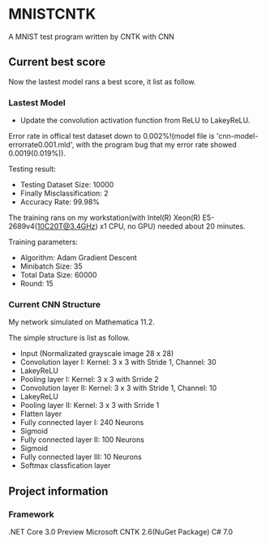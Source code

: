 # MNISTCNTK
A MNIST test program written by CNTK with CNN

## Current best score
Now the lastest model rans a best score, it list as follow.
### Lastest Model
* Update the convolution activation function from ReLU to LakeyReLU.

Error rate in offical test dataset down to 0.002%!(model file is 'cnn-model-errorrate0.001.mld', with the program bug that my error rate showed 0.0019(0.019%)).

Testing result:
* Testing Dataset Size: 10000
* Finally Misclassification: 2
* Accuracy Rate: 99.98%

The training rans on my workstation(with Intel(R) Xeon(R) E5-2689v4(10C20T@3.4GHz) x1 CPU, no GPU) needed about 20 minutes.

Training parameters:
* Algorithm: Adam Gradient Descent
* Minibatch Size: 35
* Total Data Size: 60000
* Round: 15

### Current CNN Structure
My network simulated on Mathematica 11.2.

The simple structure is list as follow.

* Input (Normalizated grayscale image 28 x 28)
* Convolution layer I: Kernel: 3 x 3 with Stride 1, Channel: 30
* LakeyReLU
* Pooling layer I: Kernel: 3 x 3 with Srride 2
* Convolution layer II: Kernel: 3 x 3 with Stride 1, Channel: 10
* LakeyReLU
* Pooling layer II: Kernel: 3 x 3 with Srride 1
* Flatten layer
* Fully connected layer I: 240 Neurons
* Sigmoid
* Fully connected layer II: 100 Neurons
* Sigmoid
* Fully connected layer III: 10 Neurons
* Softmax classfication layer

## Project information
### Framework
.NET Core 3.0 Preview
Microsoft CNTK 2.6(NuGet Package)
C# 7.0
